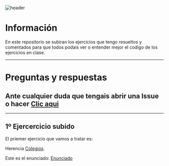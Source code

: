 ![header](https://capsule-render.vercel.app/api?type=waving&height=300&color=gradient&text=DAW)
# Información
En este repositorio se subiran los ejercicios que tengo resueltos y comentados para que todos podais ver o entender mejor el codigo de los ejercicios en clase.
** **
# Preguntas y respuestas
## Ante cualquier duda que tengais abrir una Issue o hacer [Clic aqui](https://github.com/Enraxk/DAW/issues/new)
** **
## 1º Ejercercicio subido
 El priemer ejercicio que vamos a tratar es:
 
Herencia [Colegios](https://github.com/Enraxk/DAW/tree/master/Herencia/Colegios).

Este es el enunciado: [Enunciado](https://github.com/Enraxk/DAW/blob/master/Herencia/Colegios/Enunciado) 





